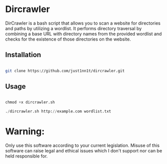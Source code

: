 # Dircrawler

DirCrawler is a bash script that allows you to scan a website for directories and paths by utilizing a wordlist. It performs directory traversal by combining a base URL with directory names from the provided wordlist and checks for the existence of those directories on the website.

## Installation

```bash

git clone https://github.com/just1nn1t/dircrawler.git

```

## Usage 

```python

chmod +x dircrawler.sh

./dircrawler.sh http://example.com wordlist.txt

```

# Warning:
Only use this software according to your current legislation. Misuse of this software can raise legal and ethical issues which I don't support nor can be held responsible for.
